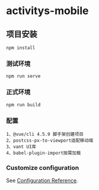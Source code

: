 # activitys-mobile

## 项目安装
```
npm install
```

### 测试环境
```
npm run serve
```

### 正式环境
```
npm run build
```

### 配置
```
1、@vue/cli 4.5.9 脚手架创建项目
2、postcss-px-to-viewport适配移动端
3、vant UI库
4、babel-plugin-import按需加载
```

### Customize configuration
See [Configuration Reference](https://cli.vuejs.org/config/).
